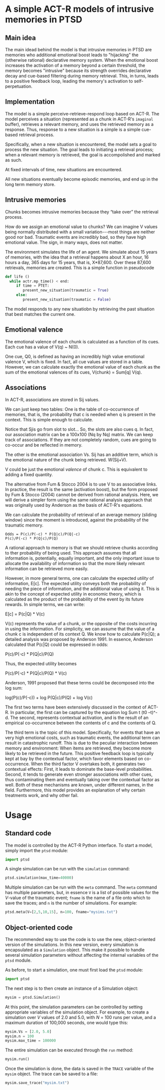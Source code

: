 # A simple ACT-R models of intrusive memories in PTSD 

## Main idea

The main idead behind the model is that intrusive memories in PTSD are
memories who additional emotional boost leads to "hijacking" the
(otherwise rational) declarative memory system. When the emotional
boost increases the activation of a memory beyond a certain threshold,
the memory becomes "intrusive" because its strength overrides
declarative decay and cue-based filtering during memory
retrieval. This, in turns, leads to a positive feedback loop, leading
the memory's activation to self-perpetuation.


## Implementation

The model is a simple perceive-retrieve-respond loop based on
ACT-R. The model perceives a situation (represented as a chunk in
ACT-R's `imaginal` buffer), retrieves a relevant memory, and uses the
retrieved memory as a response. Thus, response to a new situation is a
simple is a simple cue-based retrieval process.

Specifically, when a new situation is encountered, the model sets a
goal to process the new situation. The goal leads to initiating a
retrieval process; when a relevant memory is retrieved, the goal is
accompolished and marked as such.

At fixed intervals of time, new situations are encountered.

All new situations eventually become episodic memories, and end up in
the long term memory store.

## Intrusive memories

Chunks becomes intrusive memories because they “take over” the retrieval process.

How do we assign an emotional value to chunks? We can imagine V values being normally distributed with a small variation---most things are neither good nor bad. Traumatic events are incredibly bad, so they have high emotional value. The sign, in many ways, does not matter.

The environment simulates the life of an agent. We simulate about 15 years of memories, with the idea that a retrieval happens about  X an hour, 16 hours a day, 365 days for 15 years, that is, X*87,600.
Over these 87,600 retrievals, memories are created.
This is a simple function in pseudocode

```python
def life ()
  while actr.mp_time() < end:
	 if time = PTET:
        present_new_situation(traumatic = True)
     else:
        present_new_situation(traumatic = False)
```

The model responds to any new situatiobn by retrieving the past situation that best matches the current one. 

## Emotional valence

The emotional valence of each chunk is calculated as a function of its cues. Each cue has a value of V(q) ~ N(0).

One cue, Q0, is defined as having an incredibly high value emotional valence V, which is fixed. In fact, all cue values are stored in a table. However, we can calculate exactly the emotional value of each chunk as the sum of the emotional valences of its cues, V(chunk) = Sum[q] V(q).

## Associations

In ACT-R, associations are stored in Sij values. 

We can just keep two tables: One is the table of co-occurrence of memories, that is, the probability that c is needed when q is present in the context. This is simple enough to calculate.

Notice that Sjis go from slot to slot… So, the slots are also cues q. In fact, our association matrix can be a 100x100 (Nq by Nq) matrix. We can keep track of associations. If they are not completely random, cues are going to co-occur and be reflected in memory.

The other is the emotional association Vs. Sij has an additive term, which is the emotional nature of the chunk being retrieved. W(Sij+V).

V could be just the emotional _valence_ of chunk c. This is equivalent to adding a fixed quantity.

The alternative from Fum & Stocco 2004 is to use V to as associative
links. In practice, the result is the same (activation boost), but the
form proposed by Fum & Stocco (2004) cannot be derived from rational
analysis. Here, we will derive a simpler form using the same rational
analysis approach that was originally used by Anderson as the basis of
ACT-R's equations.

We can calculate the probability of retrieval of an average memory
(sliding window) since the moment is introduced, against the
probability of the traumatic memory.

    Odds = P(c)/P(-c) * P(Q|c)/P(Q|-c) 
    P(c)/P(-c) * P(Q|c)/P(Q)


A rational approach to memory is that we should retrieve chunks
according to ther probability of being used. This approach assumes
that all information is, potentially, equally important, and the only
important issue to allocate the availability of information so that
the more likely relevant information can be retrieved more easily.

However, in more general terms, one can calculate the expected _utility_
of information, E[c]. The expected utility conveys both the probability
of needing the piece of information, and the additional value of using
it. This is akin to the concept of expected utility in economic
theory, which is calculated as the product of the probability of the
event by its future rewards. In simple terms, we can write:

E[c] = P(c|Q) * V(c)
	
V(c) represents the value of a chunk, or the opposite of the costs
incurring in using the information. For simplicity, we can assume that
the value of a chunk c is independent of its context Q. We know how to
calculate P(c|Q); a detailed analysis was proposed by Anderson
1991. In essence, Anderson calculated that P(c|Q) could be expressed
in odds:

   P(c)/P(-c) * P(Q|c)/P(Q) 

Thus, the expected utility becomes

   P(c)/P(-c) * P(Q|c)/P(Q) * V(c)

Anderson, 1991 proposed that these terms could be decomposed into the
log sum:

   log(P(c)/P(-c)) + log P(Q|c)/P(Q) + log  V(c) 

The first two terms have been extensively discussed in the context of
ACT-R. In particular, the first can be captured by the equation log
Sum t (t0 –t)^-d. The second, represents contextual activation, and is
the result of an empirical co-occurrence between the contents of c and
the contents of Q.

The third term is the topic of this model. Specifically, for events
that have an very high emotional costs, such as traumatic events, the
additional term can result in catastrophic runoff. This is due to the
peculiar interaction between memory and environment: When items are
retrieved, they become more likely to be retrieved in the future. This
positive feedback loop is typically kept at bay by the contextual
factor, which favor elements based on co-occurrence. When the third
factor V overtakes both, it generates two contextual effects: First,
it leads to dominate the base-level probabilities. Second, it tends to
generate even stronger associations with other cues, thus
contaminating them and eventually taking over the contextual factor as
well. Both of these mechanisms are known, under different names, in
the field. Furthermore, this model provides an explanation of why
certain treatments work, and why other fail.

# Usage

## Standard code 

The model is controlled by the ACT-R Python interface. To start a model, simply import the `ptsd` module:

```python
import ptsd
```

A single simulation can be run with the `simulation` command:

```python
ptsd.simulation(max_time=40000)
```

Multiple simulation can be run with the `meta` command. The `meta` command has multiple parameters, but, in essence `V` is a list of possible values for the _V_-value of the traumatic event; `fname` is the name of a file onto which to save the traces; and `n` is the number of simulations. For example:

```python
ptsd.meta(V=[2,5,10,15], n=100, fname="mysims.txt")
```

## Object-oriented code

The recommended way to use the code is to use the new, object-oriented
version of the simulations. In this new version, every simulation is
encapsulated as a `Simulation` object. This make it possible to handle
several simulation parameters without affecting the internal variables
of the `ptsd` module.

As before, to start a simulation, one must first load the `ptsd`
module:

```python
import ptsd
```

The next step is to then create an instance of a Simulation object:

```python
mysim = ptsd.Simulation()
```

At this point, the simulation parameters can be controlled by setting
appropriate variables of the simulation object. For example, to create
a simulation over _V_ values of 2.0 and 5.0, with _N_ = 100 runs per
value, and a maximum duration of 100,000 seconds, one would type this:

```python
mysim.Vs = [2.0, 5.0]
mysim.n = 100
mysim.max_time = 100000
```

The entire simulation can be executed through the `run` method:

```python
mysim.run()
```

Once the simulation is done, the data is saved in the `TRACE` variable
of the `mysim` object. The trace can be saved to a file:

```python
mysim.save_trace("mysim.txt")
```
